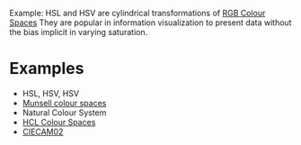 

Example: HSL and HSV are cylindrical transformations of [RGB Colour Spaces](RGB%20Colour%20Spaces.md)
They are popular in information visualization to present data without the bias implicit in varying saturation.

# Examples
- HSL, HSV, HSV
- [Munsell colour spaces](World%20Building/Creativity%20and%20Arts/Colour%20Theory/Colour%20Spaces/Munsell%20Colour%20System)
- Natural Colour System
- [HCL Colour Spaces](HCL%20Colour%20Spaces.md)
- [CIECAM02](../Colour%20Appearance%20Models/CIECAM02.md)